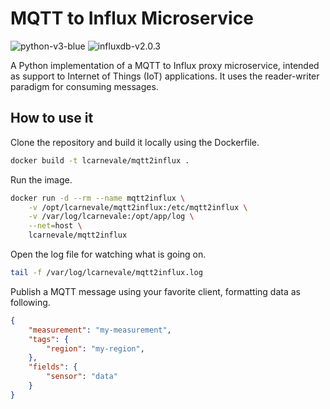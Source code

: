 # MQTT to Influx Microservice
<img src="https://img.shields.io/badge/python-v3-blue" alt="python-v3-blue">
<img src="https://img.shields.io/badge/influxdb-v2.0.3-blue" alt="influxdb-v2.0.3">

A Python implementation of a MQTT to Influx proxy microservice,  intended as support to Internet of Things (IoT) applications. It uses the reader-writer paradigm for consuming messages.

## How to use it
Clone the repository and build it locally using the Dockerfile.
```bash
docker build -t lcarnevale/mqtt2influx .
```

Run the image.
```bash
docker run -d --rm --name mqtt2influx \
    -v /opt/lcarnevale/mqtt2influx:/etc/mqtt2influx \
    -v /var/log/lcarnevale:/opt/app/log \
    --net=host \
    lcarnevale/mqtt2influx
```

Open the log file for watching what is going on.
```bash
tail -f /var/log/lcarnevale/mqtt2influx.log
```

Publish a MQTT message using your favorite client, formatting data as following.
```json
{
    "measurement": "my-measurement",
    "tags": {
        "region": "my-region",
    },
    "fields": {
        "sensor": "data"
    }
}
```